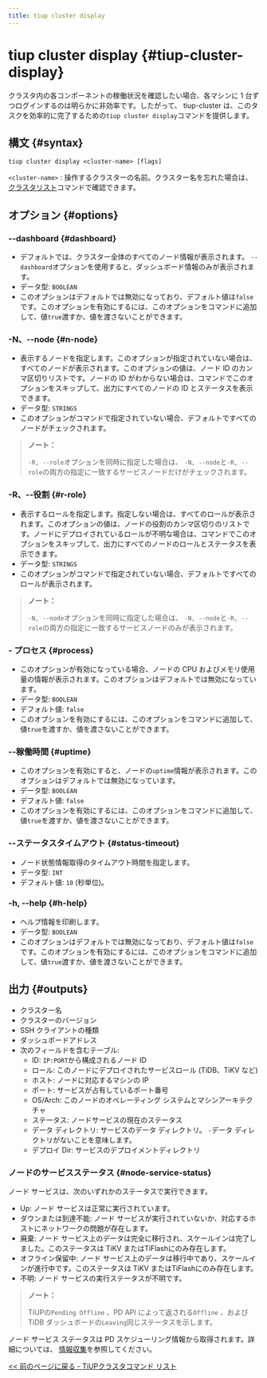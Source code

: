 ```yaml
---
title: tiup cluster display
---
```


# tiup cluster display {#tiup-cluster-display}

クラスタ内の各コンポーネントの稼働状況を確認したい場合、各マシンに 1 台ずつログインするのは明らかに非効率です。したがって、 tiup-cluster は、このタスクを効率的に完了するための`tiup cluster display`コマンドを提供します。

## 構文 {#syntax}

```shell
tiup cluster display <cluster-name> [flags]
```

`<cluster-name>` : 操作するクラスターの名前。クラスター名を忘れた場合は、 [<a href="/tiup/tiup-component-cluster-list.md">クラスタリスト</a>](/tiup/tiup-component-cluster-list.md)コマンドで確認できます。

## オプション {#options}

### --dashboard {#dashboard}

-   デフォルトでは、クラスター全体のすべてのノード情報が表示されます。 `--dashboard`オプションを使用すると、ダッシュボード情報のみが表示されます。
-   データ型: `BOOLEAN`
-   このオプションはデフォルトでは無効になっており、デフォルト値は`false`です。このオプションを有効にするには、このオプションをコマンドに追加して、値`true`渡すか、値を渡さないことができます。

### -N、--node {#n-node}

-   表示するノードを指定します。このオプションが指定されていない場合は、すべてのノードが表示されます。このオプションの値は、ノード ID のカンマ区切りリストです。ノードの ID がわからない場合は、コマンドでこのオプションをスキップして、出力にすべてのノードの ID とステータスを表示できます。
-   データ型: `STRINGS`
-   このオプションがコマンドで指定されていない場合、デフォルトですべてのノードがチェックされます。

> **ノート：**
>
> `-R, --role`オプションを同時に指定した場合は、 `-N, --node`と`-R, --role`の両方の指定に一致するサービスノードだけがチェックされます。

### -R、--役割 {#r-role}

-   表示するロールを指定します。指定しない場合は、すべてのロールが表示されます。このオプションの値は、ノードの役割のカンマ区切りのリストです。ノードにデプロイされているロールが不明な場合は、コマンドでこのオプションをスキップして、出力にすべてのノードのロールとステータスを表示できます。
-   データ型: `STRINGS`
-   このオプションがコマンドで指定されていない場合、デフォルトですべてのロールが表示されます。

> **ノート：**
>
> `-N, --node`オプションを同時に指定した場合は、 `-N, --node`と`-R, --role`の両方の指定に一致するサービスノードのみが表示されます。

### - プロセス {#process}

-   このオプションが有効になっている場合、ノードの CPU およびメモリ使用量の情報が表示されます。このオプションはデフォルトでは無効になっています。
-   データ型: `BOOLEAN`
-   デフォルト値: `false`
-   このオプションを有効にするには、このオプションをコマンドに追加して、値`true`を渡すか、値を渡さないことができます。

### --稼働時間 {#uptime}

-   このオプションを有効にすると、ノードの`uptime`情報が表示されます。このオプションはデフォルトでは無効になっています。
-   データ型: `BOOLEAN`
-   デフォルト値: `false`
-   このオプションを有効にするには、このオプションをコマンドに追加して、値`true`を渡すか、値を渡さないことができます。

### --ステータスタイムアウト {#status-timeout}

-   ノード状態情報取得のタイムアウト時間を指定します。
-   データ型: `INT`
-   デフォルト値: `10` (秒単位)。

### -h, --help {#h-help}

-   ヘルプ情報を印刷します。
-   データ型: `BOOLEAN`
-   このオプションはデフォルトでは無効になっており、デフォルト値は`false`です。このオプションを有効にするには、このオプションをコマンドに追加して、値`true`渡すか、値を渡さないことができます。

## 出力 {#outputs}

-   クラスター名
-   クラスターのバージョン
-   SSH クライアントの種類
-   ダッシュボードアドレス
-   次のフィールドを含むテーブル:
    -   ID: `IP:PORT`から構成されるノード ID
    -   ロール: このノードにデプロイされたサービスロール (TiDB、TiKV など)
    -   ホスト: ノードに対応するマシンの IP
    -   ポート: サービスが占有しているポート番号
    -   OS/Arch: このノードのオペレーティング システムとマシンアーキテクチャ
    -   ステータス: ノードサービスの現在のステータス
    -   データ ディレクトリ: サービスのデータ ディレクトリ。 `-`データ ディレクトリがないことを意味します。
    -   デプロイ Dir: サービスのデプロイメントディレクトリ

### ノードのサービスステータス {#node-service-status}

ノード サービスは、次のいずれかのステータスで実行できます。

-   Up: ノード サービスは正常に実行されています。
-   ダウンまたは到達不能: ノード サービスが実行されていないか、対応するホストにネットワークの問題が存在します。
-   廃棄: ノード サービス上のデータは完全に移行され、スケールインは完了しました。このステータスは TiKV またはTiFlashにのみ存在します。
-   オフライン保留中: ノード サービス上のデータは移行中であり、スケールインが進行中です。このステータスは TiKV またはTiFlashにのみ存在します。
-   不明: ノード サービスの実行ステータスが不明です。

> **ノート：**
>
> TiUPの`Pending Offline` 、PD API によって返される`Offline` 、および TiDB ダッシュボードの`Leaving`同じステータスを示します。

ノード サービス ステータスは PD スケジューリング情報から取得されます。詳細については、 [<a href="/tidb-scheduling.md#information-collection">情報収集</a>](/tidb-scheduling.md#information-collection)を参照してください。

[<a href="/tiup/tiup-component-cluster.md#command-list">&lt;&lt; 前のページに戻る - TiUPクラスタコマンド リスト</a>](/tiup/tiup-component-cluster.md#command-list)
